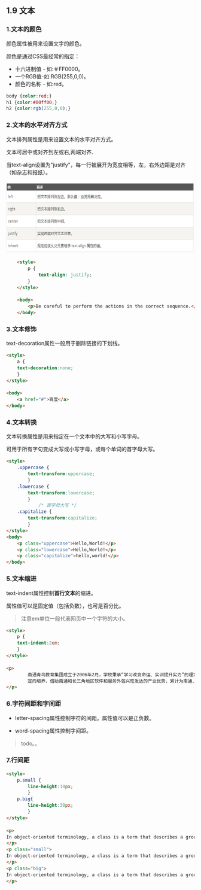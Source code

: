 ## 1.9 文本

### 1.文本的颜色

颜色属性被用来设置文字的颜色。

颜色是通过CSS最经常的指定：

* 十六进制值 - 如:＃FF0000。
* 一个RGB值-如:RGB\(255,0,0\)。
* 颜色的名称 - 如:red。

```css
body {color:red;} 
h1 {color:#00ff00;} 
h2 {color:rgb(255,0,0);}
```

### 2.文本的水平对齐方式

文本排列属性是用来设置文本的水平对齐方式。

文本可居中或对齐到左或右,两端对齐.

当text-align设置为"justify"，每一行被展开为宽度相等，左，右外边距是对齐（如杂志和报纸）。

![](/assets/pic/text-align.png)

```html
    <style>
        p {
            text-align: justify;
        }
    </style>

    <body>
        <p>Be careful to perform the actions in the correct sequence.</p>    
    </body>
```

### 3.文本修饰

text-decoration属性一般用于删除链接的下划线。

```html
<style>
    a {
    text-decoration:none;
    }
</style>

<body>
    <a href="#">百度</a>
</body>
```

### 4.文本转换

文本转换属性是用来指定在一个文本中的大写和小写字母。

可用于所有字句变成大写或小写字母，或每个单词的首字母大写。

```html
<style>
    .uppercase {
        text-transform:uppercase;
        }
    .lowercase {
        text-transform:lowercase;
        }
            /* 首字母大写 */
    .capitalize {
        text-transform:capitalize;
        }
</style>
<body>
    <p class="uppercase">Hello,World!</p>
    <p class="lowercase">Hello,World!</p>
    <p class="capitalize">hello,world!</p>
</body>
```

### 5.文本缩进

text-indent属性控制**首行文本**的缩进。

属性值可以是固定值（包括负数），也可是百分比。

> 注意em单位一般代表网页中一个字符的大小。

```html
<style>
    p {
    text-indent:2em;
    }
</style>

<p>
        南通青鸟教育集团成立于2006年2月，学校秉承“学习改变命运、实训提升实力”的理念，以就业为导向，强势发展校企合作、
        定向培养，借助南通和长三角地区软件和服务外包兴旺发达的产业优势，累计为南通、上海、南京等城市培养和输送专业人才6000余人。
</p>
```

### 6.字符间距和字间距

* letter-spacing属性控制字符的间距。属性值可以是正负数。

* word-spacing属性控制字间距。

> todo。。

### 7.行间距

```html
<style>
	p.small {
		line-height:10px;
		}
	p.big{
		line-height:30px;
		}
</style>

<p>
In object-oriented terminology, a class is a term that describes a group or collection of objects with common properties.
</p>
<p class="small">
In object-oriented terminology, a class is a term that describes a group or collection of objects with common properties.
</p>
<p class="big">
In object-oriented terminology, a class is a term that describes a group or collection of objects with common properties. 
</p>
```



